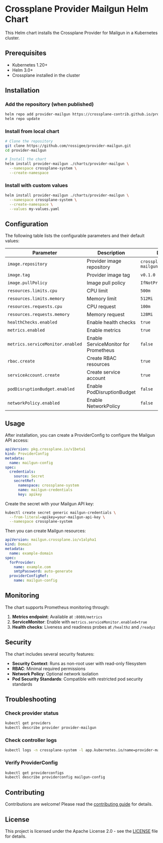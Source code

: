 # Crossplane Provider Mailgun Helm Chart

This Helm chart installs the Crossplane Provider for Mailgun in a Kubernetes cluster.

## Prerequisites

- Kubernetes 1.20+
- Helm 3.0+
- Crossplane installed in the cluster

## Installation

### Add the repository (when published)

```bash
helm repo add provider-mailgun https://crossplane-contrib.github.io/provider-mailgun
helm repo update
```

### Install from local chart

```bash
# Clone the repository
git clone https://github.com/rossigee/provider-mailgun.git
cd provider-mailgun

# Install the chart
helm install provider-mailgun ./charts/provider-mailgun \
  --namespace crossplane-system \
  --create-namespace
```

### Install with custom values

```bash
helm install provider-mailgun ./charts/provider-mailgun \
  --namespace crossplane-system \
  --create-namespace \
  --values my-values.yaml
```

## Configuration

The following table lists the configurable parameters and their default values:

| Parameter | Description | Default |
|-----------|-------------|---------|
| `image.repository` | Provider image repository | `crossplane/provider-mailgun` |
| `image.tag` | Provider image tag | `v0.1.0` |
| `image.pullPolicy` | Image pull policy | `IfNotPresent` |
| `resources.limits.cpu` | CPU limit | `500m` |
| `resources.limits.memory` | Memory limit | `512Mi` |
| `resources.requests.cpu` | CPU request | `100m` |
| `resources.requests.memory` | Memory request | `128Mi` |
| `healthChecks.enabled` | Enable health checks | `true` |
| `metrics.enabled` | Enable metrics | `true` |
| `metrics.serviceMonitor.enabled` | Enable ServiceMonitor for Prometheus | `false` |
| `rbac.create` | Create RBAC resources | `true` |
| `serviceAccount.create` | Create service account | `true` |
| `podDisruptionBudget.enabled` | Enable PodDisruptionBudget | `false` |
| `networkPolicy.enabled` | Enable NetworkPolicy | `false` |

## Usage

After installation, you can create a ProviderConfig to configure the Mailgun API access:

```yaml
apiVersion: pkg.crossplane.io/v1beta1
kind: ProviderConfig
metadata:
  name: mailgun-config
spec:
  credentials:
    source: Secret
    secretRef:
      namespace: crossplane-system
      name: mailgun-credentials
      key: apikey
```

Create the secret with your Mailgun API key:

```bash
kubectl create secret generic mailgun-credentials \
  --from-literal=apikey=your-mailgun-api-key \
  --namespace crossplane-system
```

Then you can create Mailgun resources:

```yaml
apiVersion: mailgun.crossplane.io/v1alpha1
kind: Domain
metadata:
  name: example-domain
spec:
  forProvider:
    name: example.com
    smtpPassword: auto-generate
  providerConfigRef:
    name: mailgun-config
```

## Monitoring

The chart supports Prometheus monitoring through:

1. **Metrics endpoint**: Available at `:8080/metrics`
2. **ServiceMonitor**: Enable with `metrics.serviceMonitor.enabled=true`
3. **Health checks**: Liveness and readiness probes at `/healthz` and `/readyz`

## Security

The chart includes several security features:

- **Security Context**: Runs as non-root user with read-only filesystem
- **RBAC**: Minimal required permissions
- **Network Policy**: Optional network isolation
- **Pod Security Standards**: Compatible with restricted pod security standards

## Troubleshooting

### Check provider status

```bash
kubectl get providers
kubectl describe provider provider-mailgun
```

### Check controller logs

```bash
kubectl logs -n crossplane-system -l app.kubernetes.io/name=provider-mailgun
```

### Verify ProviderConfig

```bash
kubectl get providerconfigs
kubectl describe providerconfig mailgun-config
```

## Contributing

Contributions are welcome! Please read the [contributing guide](../../CONTRIBUTING.md) for details.

## License

This project is licensed under the Apache License 2.0 - see the [LICENSE](../../LICENSE) file for details.
